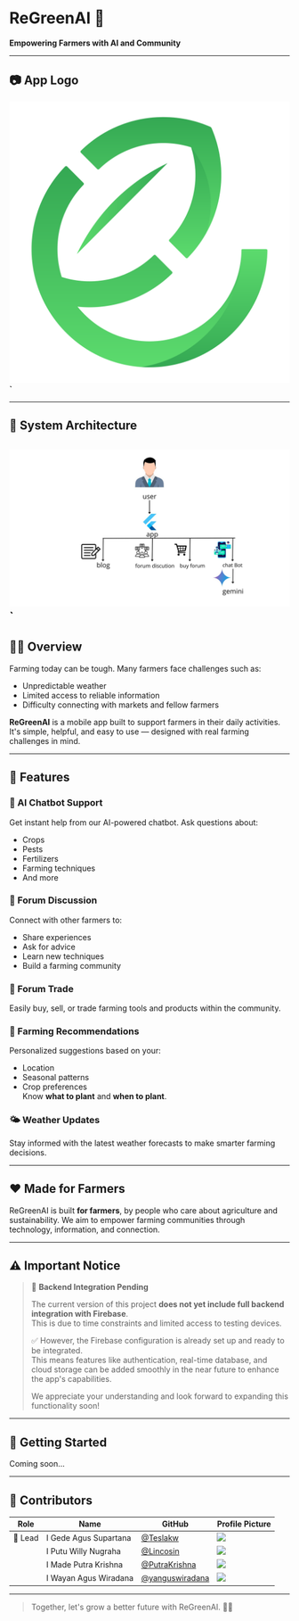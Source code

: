 # ReGreenAI 🌱

**Empowering Farmers with AI and Community**

---

## 📷 App Logo

**![Logo](assets/logo.png?size=100)`**

---
## 🧱 System Architecture
**![arc](assets/arc.jpg)`**
---

## 🧑‍🌾 Overview

Farming today can be tough. Many farmers face challenges such as:
- Unpredictable weather
- Limited access to reliable information
- Difficulty connecting with markets and fellow farmers

**ReGreenAI** is a mobile app built to support farmers in their daily activities. It's simple, helpful, and easy to use — designed with real farming challenges in mind.

---

## 📱 Features

### 🤖 AI Chatbot Support
Get instant help from our AI-powered chatbot. Ask questions about:
- Crops
- Pests
- Fertilizers
- Farming techniques
- And more

### 💬 Forum Discussion
Connect with other farmers to:
- Share experiences
- Ask for advice
- Learn new techniques
- Build a farming community

### 🔄 Forum Trade
Easily buy, sell, or trade farming tools and products within the community.

### 🌾 Farming Recommendations
Personalized suggestions based on your:
- Location
- Seasonal patterns
- Crop preferences  
Know **what to plant** and **when to plant**.

### 🌤️ Weather Updates
Stay informed with the latest weather forecasts to make smarter farming decisions.

---

## ❤️ Made for Farmers
ReGreenAI is built **for farmers**, by people who care about agriculture and sustainability. We aim to empower farming communities through technology, information, and connection.

---

## ⚠️ Important Notice

> 🔧 **Backend Integration Pending**  
>  
> The current version of this project **does not yet include full backend integration with Firebase**.  
> This is due to time constraints and limited access to testing devices.  
>  
> ✅ However, the Firebase configuration is already set up and ready to be integrated.  
> This means features like authentication, real-time database, and cloud storage can be added smoothly in the near future to enhance the app's capabilities.  
>  
> We appreciate your understanding and look forward to expanding this functionality soon!
---

## 🚀 Getting Started
Coming soon...

---

## 👥 Contributors

| Role | Name                  | GitHub                                             | Profile Picture                            |
|------|-----------------------|----------------------------------------------------|---------------------------------------------|
| 👑 Lead | I Gede Agus Supartana | [@Teslakw](https://github.com/Teslakw) | ![](https://github.com/Teslakw.png?size=100) |
|      | I Putu Willy Nugraha | [@Lincosin](https://github.com/Lincosin)     | ![](https://github.com/Lincosin.png?size=100) |
|      | I Made Putra Krishna | [@PutraKrishna](https://github.com/PutraKrishna)     | ![](https://github.com/PutraKrishna.png?size=100) |
|      | I Wayan Agus Wiradana | [@yanguswiradana](https://github.com/yanguswiradana)     | ![](https://github.com/yanguswiradana.png?size=100) |

---

> Together, let's grow a better future with ReGreenAI. 🌾🌱
